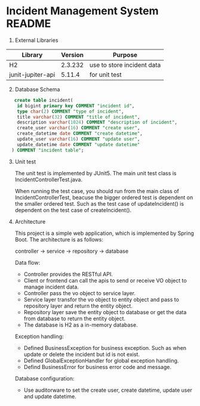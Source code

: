 # Incident Management System README

1. External Libraries

|Library|Version|Purpose|
|--|--|--|
|H2|2.3.232|use to store incident data|
|junit-jupiter-api|5.11.4|for unit test|

2. Database Schema

```sql
   create table incident(
    id bigint primary key COMMENT "incident id",
    type char(2) COMMENT "type of incident",
    title varchar(32) COMMENT "title of incident",
    description varchar(1024) COMMENT "description of incident",
    create_user varchar(16) COMMENT "create user",
    create_datetime date COMMENT "create datetime",
    update_user varchar(16) COMMENT "update user",
    update_datetime date COMMENT "update datetime"
  ) COMMENT "incident table";
```

3. Unit test

    The unit test is implemented by JUnit5.
    The main unit test class is IncidentControllerTest.java.

    When running the test case, you should run from the main class of IncidentControllerTest, beacuse the bigger ordered test is dependent on the smaller ordered test. Such as the test case of updateIncident() is dependent on the test case of createIncident().

4. Architecture

   This project is a simple web application, which is implemented by Spring Boot.
   The architecture is as follows:

    controller -> service -> repository -> database

    Data flow:
    * Controller provides the RESTful API.
    * Client or frontend can call the apis to send or receive VO object to manage incident data.
    * Controller pass the vo object to service layer.
    * Service layer transfor the vo object to entity object and pass to repository layer and return the entity object.
    * Repository layer save the entity object to database or get the data from database to return the entity object.
    * The database is H2 as a in-memory database.

    Exception handling:
    * Defined BusinessException for business exception. Such as when update or delete the incident but id is not exist.
    * Defined GlobalExceptionHandler for global exception handling.
    * Defind BusinessError for business error code and message.

    Database configuration:
    * Use auditorware to set the create user, create datetime, update user and update datetime.